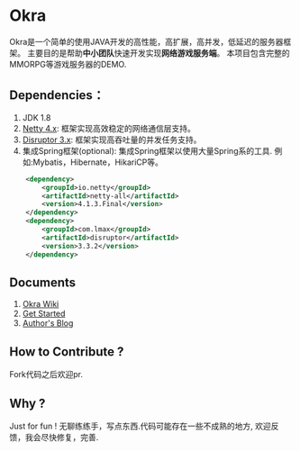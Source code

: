# Okra

Okra是一个简单的使用JAVA开发的高性能，高扩展，高并发，低延迟的服务器框架。
主要目的是帮助**中小团队**快速开发实现**网络游戏服务端**。
本项目包含完整的MMORPG等游戏服务器的DEMO.

## Dependencies：
 1. JDK 1.8
 2. [Netty 4.x](https://netty.io): 框架实现高效稳定的网络通信层支持。
 3. [Disruptor 3.x](https://github.com/LMAX-Exchange/disruptor): 框架实现高吞吐量的并发任务支持。
 4. 集成Spring框架(optional): 集成Spring框架以使用大量Spring系的工具. 例如:Mybatis，Hibernate，HikariCP等。

```xml
    <dependency>
        <groupId>io.netty</groupId>
        <artifactId>netty-all</artifactId>
        <version>4.1.3.Final</version>
    </dependency>
    <dependency>
        <groupId>com.lmax</groupId>
        <artifactId>disruptor</artifactId>
        <version>3.3.2</version>
    </dependency>
```

## Documents
 1. [Okra Wiki](https://github.com/ogcs/Okra/wiki)
 2. [Get Started](https://github.com/ogcs/Okra/wiki/Get-started)
 3. [Author's Blog](https://tinyzzh.github.io)

## How to Contribute ?
 Fork代码之后欢迎pr.

## Why ?
 Just for fun ! 无聊练练手，写点东西.代码可能存在一些不成熟的地方, 欢迎反馈，我会尽快修复，完善.
